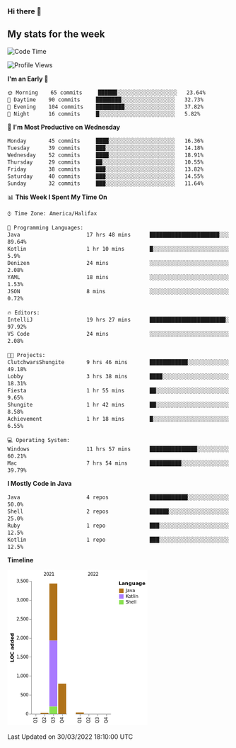 ### Hi there 👋

## My stats for the week
<!--START_SECTION:waka-->
![Code Time](http://img.shields.io/badge/Code%20Time-137%20hrs-blue)

![Profile Views](http://img.shields.io/badge/Profile%20Views-0-blue)

**I'm an Early 🐤** 

```text
🌞 Morning    65 commits     ██████░░░░░░░░░░░░░░░░░░░   23.64% 
🌆 Daytime    90 commits     ████████░░░░░░░░░░░░░░░░░   32.73% 
🌃 Evening    104 commits    █████████░░░░░░░░░░░░░░░░   37.82% 
🌙 Night      16 commits     █░░░░░░░░░░░░░░░░░░░░░░░░   5.82%

```
📅 **I'm Most Productive on Wednesday** 

```text
Monday       45 commits     ████░░░░░░░░░░░░░░░░░░░░░   16.36% 
Tuesday      39 commits     ███░░░░░░░░░░░░░░░░░░░░░░   14.18% 
Wednesday    52 commits     ████░░░░░░░░░░░░░░░░░░░░░   18.91% 
Thursday     29 commits     ██░░░░░░░░░░░░░░░░░░░░░░░   10.55% 
Friday       38 commits     ███░░░░░░░░░░░░░░░░░░░░░░   13.82% 
Saturday     40 commits     ███░░░░░░░░░░░░░░░░░░░░░░   14.55% 
Sunday       32 commits     ███░░░░░░░░░░░░░░░░░░░░░░   11.64%

```


📊 **This Week I Spent My Time On** 

```text
⌚︎ Time Zone: America/Halifax

💬 Programming Languages: 
Java                     17 hrs 48 mins      ██████████████████████░░░   89.64% 
Kotlin                   1 hr 10 mins        █░░░░░░░░░░░░░░░░░░░░░░░░   5.9% 
Denizen                  24 mins             ░░░░░░░░░░░░░░░░░░░░░░░░░   2.08% 
YAML                     18 mins             ░░░░░░░░░░░░░░░░░░░░░░░░░   1.53% 
JSON                     8 mins              ░░░░░░░░░░░░░░░░░░░░░░░░░   0.72%

🔥 Editors: 
IntelliJ                 19 hrs 27 mins      ████████████████████████░   97.92% 
VS Code                  24 mins             ░░░░░░░░░░░░░░░░░░░░░░░░░   2.08%

🐱‍💻 Projects: 
ClutchwarsShungite       9 hrs 46 mins       ████████████░░░░░░░░░░░░░   49.18% 
Lobby                    3 hrs 38 mins       ████░░░░░░░░░░░░░░░░░░░░░   18.31% 
Fiesta                   1 hr 55 mins        ██░░░░░░░░░░░░░░░░░░░░░░░   9.65% 
Shungite                 1 hr 42 mins        ██░░░░░░░░░░░░░░░░░░░░░░░   8.58% 
Achievement              1 hr 18 mins        █░░░░░░░░░░░░░░░░░░░░░░░░   6.55%

💻 Operating System: 
Windows                  11 hrs 57 mins      ███████████████░░░░░░░░░░   60.21% 
Mac                      7 hrs 54 mins       ██████████░░░░░░░░░░░░░░░   39.79%

```

**I Mostly Code in Java** 

```text
Java                     4 repos             ████████████░░░░░░░░░░░░░   50.0% 
Shell                    2 repos             ██████░░░░░░░░░░░░░░░░░░░   25.0% 
Ruby                     1 repo              ███░░░░░░░░░░░░░░░░░░░░░░   12.5% 
Kotlin                   1 repo              ███░░░░░░░░░░░░░░░░░░░░░░   12.5%

```


**Timeline**

![Chart not found](https://raw.githubusercontent.com/lyndseyy/lyndseyy/main/charts/bar_graph.png) 


 Last Updated on 30/03/2022 18:10:00 UTC
<!--END_SECTION:waka-->